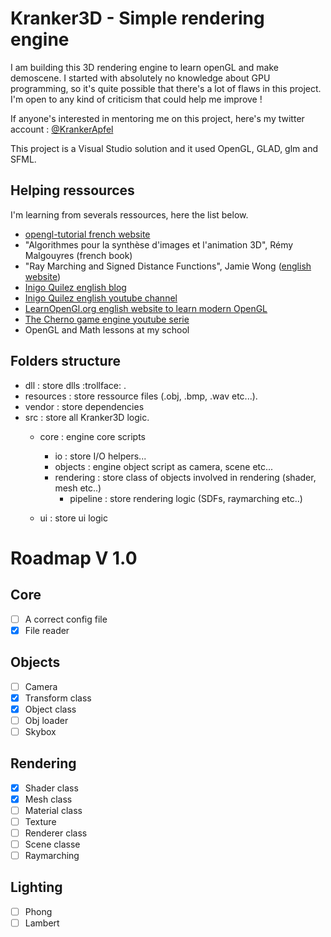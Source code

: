 # Kranker3D - Simple rendering engine 

I am building this 3D rendering engine to learn openGL and make demoscene.
I started with absolutely no knowledge about GPU programming, so it's quite possible that there's a lot of flaws in this project. 
I'm open to any kind of criticism that could help me improve ! 

If anyone's interested in mentoring me on this project, here's my twitter account : [@KrankerApfel](https://twitter.com/krankerapfel	)

This project is a Visual Studio solution and it used OpenGL, GLAD, glm and SFML.

## Helping ressources 

I'm learning from severals ressources, here the list below. 

* [opengl-tutorial french website](http://www.opengl-tutorial.org/fr/)
* "Algorithmes pour la synthèse d'images et l'animation 3D", Rémy Malgouyres (french book)
* "Ray Marching and Signed Distance Functions", Jamie Wong ([english website](http://jamie-wong.com/2016/07/15/ray-marching-signed-distance-functions/))
* [Inigo Quilez english blog](https://iquilezles.org/www/index.htm)
* [Inigo Quilez english youtube channel](https://www.youtube.com/channel/UCdmAhiG8HQDlz8uyekw4ENw)
* [LearnOpenGl.org english website to learn modern OpenGL](https://learnopengl.com/Getting-started/OpenGL)
* [The Cherno game engine youtube serie](https://youtu.be/JxIZbV_XjAs)
* OpenGL and Math lessons at my school

## Folders structure

* dll : store dlls :trollface: .
* resources : store ressource files (.obj, .bmp, .wav etc...).
* vendor : store dependencies
* src : store all Kranker3D logic.
	- core : engine core scripts 
	    - io : store I/O helpers...
		- objects : engine object script as camera, scene etc...
		- rendering : store class of objects involved in rendering (shader, mesh etc..)
			* pipeline : store rendering logic (SDFs, raymarching etc..)
			
	- ui : store ui logic

# Roadmap V 1.0

## Core 
- [ ] A correct config file
- [x] File reader

## Objects 
- [ ] Camera
- [x] Transform class
- [x] Object class
- [ ] Obj loader
- [ ] Skybox
## Rendering  
- [x] Shader class
- [x] Mesh class 
- [ ] Material class 
- [ ] Texture
- [ ] Renderer class
- [ ] Scene classe
- [ ] Raymarching

## Lighting
- [ ] Phong
- [ ] Lambert
